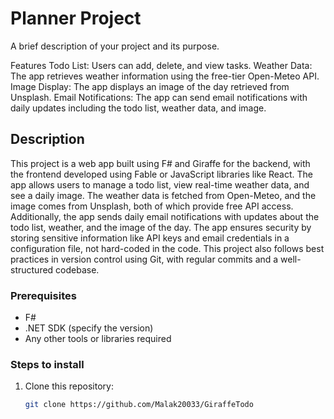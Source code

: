 # Planner Project

A brief description of your project and its purpose.

Features
Todo List: Users can add, delete, and view tasks.
Weather Data: The app retrieves weather information using the free-tier Open-Meteo API.
Image Display: The app displays an image of the day retrieved from Unsplash.
Email Notifications: The app can send email notifications with daily updates including the todo list, weather data, and image.

## Description

This project is a web app built using F# and Giraffe for the backend, with the frontend developed using Fable or JavaScript libraries like React. The app allows users to manage a todo list, view real-time weather data, and see a daily image. The weather data is fetched from Open-Meteo, and the image comes from Unsplash, both of which provide free API access. Additionally, the app sends daily email notifications with updates about the todo list, weather, and the image of the day. The app ensures security by storing sensitive information like API keys and email credentials in a configuration file, not hard-coded in the code. This project also follows best practices in version control using Git, with regular commits and a well-structured codebase.



### Prerequisites

- F# 
- .NET SDK (specify the version)
- Any other tools or libraries required

### Steps to install

1. Clone this repository:
   ```bash
   git clone https://github.com/Malak20033/GiraffeTodo
